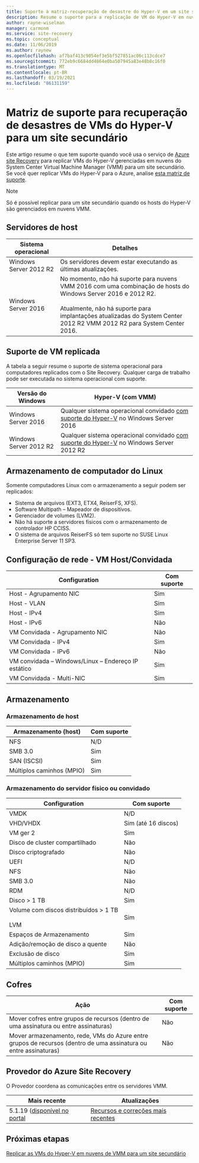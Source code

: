 ```yaml
---
title: Suporte à matriz-recuperação de desastre do Hyper-V em um site secundário do VMM com Azure Site Recovery
description: Resume o suporte para a replicação de VM do Hyper-V em nuvens VMM para um site secundário com Azure Site Recovery.
author: rayne-wiselman
manager: carmonm
ms.service: site-recovery
ms.topic: conceptual
ms.date: 11/06/2019
ms.author: raynew
ms.openlocfilehash: af7baf413c9054ef3e5bf527851ac06c113cdce7
ms.sourcegitcommit: 772eb9c6684dd4864e0ba507945a83e48b8c16f0
ms.translationtype: MT
ms.contentlocale: pt-BR
ms.lasthandoff: 03/19/2021
ms.locfileid: "86131159"
---
```

# <a name="support-matrix-for-disaster-recovery-of-hyper-v-vms-to-a-secondary-site"></a>Matriz de suporte para recuperação de desastres de VMs do Hyper-V para um site secundário

Este artigo resume o que tem suporte quando você usa o serviço de [Azure site Recovery](site-recovery-overview.md) para replicar VMs do Hyper-V gerenciadas em nuvens do System Center Virtual Machine Manager (VMM) para um site secundário. Se você quer replicar VMs do Hyper-V para o Azure, analise [esta matriz de suporte](hyper-v-azure-support-matrix.md).

> [!NOTE]
> Só é possível replicar para um site secundário quando os hosts do Hyper-V são gerenciados em nuvens VMM.


## <a name="host-servers"></a>Servidores de host

**Sistema operacional** | **Detalhes**
--- | ---
Windows Server 2012 R2 | Os servidores devem estar executando as últimas atualizações.
Windows Server 2016 |  No momento, não há suporte para nuvens VMM 2016 com uma combinação de hosts do Windows Server 2016 e 2012 R2.<br/><br/> Atualmente, não há suporte para implantações atualizadas do System Center 2012 R2 VMM 2012 R2 para System Center 2016.


## <a name="replicated-vm-support"></a>Suporte de VM replicada

A tabela a seguir resume o suporte de sistema operacional para computadores replicados com o Site Recovery. Qualquer carga de trabalho pode ser executada no sistema operacional com suporte.

**Versão do Windows** | **Hyper-V (com VMM)**
--- | ---
Windows Server 2016 | Qualquer sistema operacional convidado [com suporte do Hyper-V](/windows-server/virtualization/hyper-v/Supported-Windows-guest-operating-systems-for-Hyper-V-on-Windows) no Windows Server 2016 
Windows Server 2012 R2 | Qualquer sistema operacional convidado [com suporte do Hyper-V](/previous-versions/windows/it-pro/windows-server-2012-R2-and-2012/dn792027%28v%3dws.11%29) no Windows Server 2012 R2

## <a name="linux-machine-storage"></a>Armazenamento de computador do Linux

Somente computadores Linux com o armazenamento a seguir podem ser replicados:

- Sistema de arquivos (EXT3, ETX4, ReiserFS, XFS).
- Software Multipath – Mapeador de dispositivos.
- Gerenciador de volumes (LVM2).
- Não há suporte a servidores físicos com o armazenamento de controlador HP CCISS.
- O sistema de arquivos ReiserFS só tem suporte no SUSE Linux Enterprise Server 11 SP3.

## <a name="network-configuration---hostguest-vm"></a>Configuração de rede - VM Host/Convidada

**Configuration** | **Com suporte**  
--- | --- 
Host - Agrupamento NIC | Sim 
Host - VLAN | Sim 
Host - IPv4 | Sim 
Host - IPv6 | Não 
VM Convidada - Agrupamento NIC | Não
VM Convidada - IPv4 | Sim
VM Convidada - IPv6 | Não
VM convidada – Windows/Linux – Endereço IP estático | Sim
VM Convidada - Multi-NIC | Sim


## <a name="storage"></a>Armazenamento

### <a name="host-storage"></a>Armazenamento de host

**Armazenamento (host)** | **Com suporte**
--- | --- 
NFS | N/D
SMB 3.0 |  Sim
SAN (ISCSI) | Sim
Múltiplos caminhos (MPIO) | Sim

### <a name="guest-or-physical-server-storage"></a>Armazenamento do servidor físico ou convidado

**Configuration** | **Com suporte**
--- | --- | 
VMDK |  N/D
VHD/VHDX | Sim (até 16 discos)
VM ger 2 | Sim
Disco de cluster compartilhado | Não
Disco criptografado | Não
UEFI| N/D
NFS | Não
SMB 3.0 | Não
RDM | N/D
Disco > 1 TB | Sim
Volume com discos distribuídos > 1 TB<br/><br/> LVM | Sim
Espaços de Armazenamento | Sim
Adição/remoção de disco a quente | Não
Exclusão de disco | Sim
Múltiplos caminhos (MPIO) | Sim

## <a name="vaults"></a>Cofres

**Ação** | **Com suporte**
--- | --- 
Mover cofres entre grupos de recursos (dentro de uma assinatura ou entre assinaturas) |  Não
Mover armazenamento, rede, VMs do Azure entre grupos de recursos (dentro de uma assinatura ou entre assinaturas) | Não

## <a name="azure-site-recovery-provider"></a>Provedor do Azure Site Recovery

O Provedor coordena as comunicações entre os servidores VMM. 

**Mais recente** | **Atualizações**
--- | --- 
5.1.19 ([disponível no portal](https://aka.ms/downloaddra) | [Recursos e correções mais recentes](https://support.microsoft.com/kb/3155002)



## <a name="next-steps"></a>Próximas etapas

[Replicar as VMs do Hyper-V em nuvens de VMM para um site secundário](./hyper-v-vmm-disaster-recovery.md)
